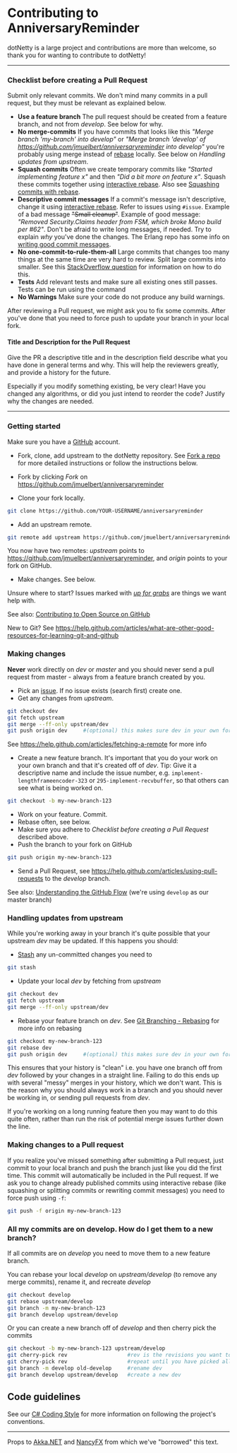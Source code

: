 # Contributing to AnniversaryReminder

dotNetty is a large project and contributions are more than welcome, so thank you for wanting to
contribute to dotNetty!

---

### Checklist before creating a Pull Request

Submit only relevant commits. We don't mind many commits in a pull request, but they must be
relevant as explained below.

-   **Use a feature branch** The pull request should be created from a feature branch, and not from
    _develop_. See below for why.
-   **No merge-commits** If you have commits that looks like this _"Merge branch 'my-branch' into
    develop"_ or _"Merge branch 'develop' of <https://github.com/jmuelbert/anniversaryreminder> into
    develop"_ you're probably using merge instead of
    [rebase](https://help.github.com/articles/about-git-rebase) locally. See below on _Handling
    updates from upstream_.
-   **Squash commits** Often we create temporary commits like _"Started implementing feature x"_ and
    then _"Did a bit more on feature x"_. Squash these commits together using
    [interactive rebase](https://help.github.com/articles/about-git-rebase). Also see
    [Squashing commits with rebase](https://gitready.com/advanced/2009/02/10/squashing-commits-with-rebase.html).
-   **Descriptive commit messages** If a commit's message isn't descriptive, change it using
    [interactive rebase](https://help.github.com/articles/about-git-rebase). Refer to issues using
    `#issue`. Example of a bad message ~~"Small cleanup"~~. Example of good message: _"Removed
    Security.Claims header from FSM, which broke Mono build per #62"_. Don't be afraid to write long
    messages, if needed. Try to explain _why_ you've done the changes. The Erlang repo has some info
    on
    [writing good commit messages](https://github.com/erlang/otp/wiki/Writing-good-commit-messages).
-   **No one-commit-to-rule-them-all** Large commits that changes too many things at the same time are
    very hard to review. Split large commits into smaller. See this
    [StackOverflow question](https://stackoverflow.com/questions/6217156/break-a-previous-commit-into-multiple-commits)
    for information on how to do this.
-   **Tests** Add relevant tests and make sure all existing ones still passes. Tests can be run using
    the command
-   **No Warnings** Make sure your code do not produce any build warnings.

After reviewing a Pull request, we might ask you to fix some commits. After you've done that you
need to force push to update your branch in your local fork.

#### Title and Description for the Pull Request

Give the PR a descriptive title and in the description field describe what you have done in general
terms and why. This will help the reviewers greatly, and provide a history for the future.

Especially if you modify something existing, be very clear! Have you changed any algorithms, or did
you just intend to reorder the code? Justify why the changes are needed.

---

### Getting started

Make sure you have a [GitHub](https://github.com/) account.

-   Fork, clone, add upstream to the dotNetty repository. See
    [Fork a repo](https://help.github.com/articles/fork-a-repo) for more detailed instructions or
    follow the instructions below.

-   Fork by clicking _Fork_ on <https://github.com/jmuelbert/anniversaryreminder>
-   Clone your fork locally.

```bash
git clone https://github.com/YOUR-USERNAME/anniversaryreminder
```

-   Add an upstream remote.

```bash
git remote add upstream https://github.com/jmuelbert/anniversaryreminder
```

You now have two remotes: _upstream_ points to <https://github.com/jmuelbert/anniversaryreminder>,
and _origin_ points to your fork on GitHub.

-   Make changes. See below.

Unsure where to start? Issues marked with
[_up for grabs_](https://github.com/jmuelbert/anniversaryreminder/labels/up%20for%20grabs) are
things we want help with.

See also:
[Contributing to Open Source on GitHub](https://guides.github.com/activities/contributing-to-open-source/)

New to Git? See
<https://help.github.com/articles/what-are-other-good-resources-for-learning-git-and-github>

### Making changes

**Never** work directly on _dev_ or _master_ and you should never send a pull request from master -
always from a feature branch created by you.

-   Pick an [issue](https://github.com/jmuelbert/anniversaryreminder/issues). If no issue exists
    (search first) create one.
-   Get any changes from _upstream_.

```bash
git checkout dev
git fetch upstream
git merge --ff-only upstream/dev
git push origin dev     #(optional) this makes sure dev in your own fork on GitHub is up to date
```

See <https://help.github.com/articles/fetching-a-remote> for more info

-   Create a new feature branch. It's important that you do your work on your own branch and that it's
    created off of _dev_. Tip: Give it a descriptive name and include the issue number, e.g.
    `implement-lengthframeencoder-323` or `295-implement-recvbuffer`, so that others can see what is
    being worked on.

```bash
git checkout -b my-new-branch-123
```

-   Work on your feature. Commit.
-   Rebase often, see below.
-   Make sure you adhere to _Checklist before creating a Pull Request_ described above.
-   Push the branch to your fork on GitHub

```bash
git push origin my-new-branch-123
```

-   Send a Pull Request, see <https://help.github.com/articles/using-pull-requests> to the _develop_
    branch.

See also: [Understanding the GitHub Flow](https://guides.github.com/introduction/flow/) (we're using
`develop` as our master branch)

### Handling updates from upstream

While you're working away in your branch it's quite possible that your upstream _dev_ may be
updated. If this happens you should:

-   [Stash](https://git-scm.com/book/en/Git-Tools-Stashing) any un-committed changes you need to

```bash
git stash
```

-   Update your local _dev_ by fetching from _upstream_

```bash
git checkout dev
git fetch upstream
git merge --ff-only upstream/dev
```

-   Rebase your feature branch on _dev_. See
    [Git Branching - Rebasing](https://git-scm.com/book/en/Git-Branching-Rebasing) for more info on
    rebasing

```bash
git checkout my-new-branch-123
git rebase dev
git push origin dev     #(optional) this makes sure dev in your own fork on GitHub is up to date
```

This ensures that your history is "clean" i.e. you have one branch off from _dev_ followed by your
changes in a straight line. Failing to do this ends up with several "messy" merges in your history,
which we don't want. This is the reason why you should always work in a branch and you should never
be working in, or sending pull requests from _dev_.

If you're working on a long running feature then you may want to do this quite often, rather than
run the risk of potential merge issues further down the line.

### Making changes to a Pull request

If you realize you've missed something after submitting a Pull request, just commit to your local
branch and push the branch just like you did the first time. This commit will automatically be
included in the Pull request. If we ask you to change already published commits using interactive
rebase (like squashing or splitting commits or rewriting commit messages) you need to force push
using `-f`:

```bash
git push -f origin my-new-branch-123
```

### All my commits are on develop. How do I get them to a new branch?

If all commits are on _develop_ you need to move them to a new feature branch.

You can rebase your local _develop_ on _upstream/develop_ (to remove any merge commits), rename it,
and recreate _develop_

```bash
git checkout develop
git rebase upstream/develop
git branch -m my-new-branch-123
git branch develop upstream/develop
```

Or you can create a new branch off of _develop_ and then cherry pick the commits

```bash
git checkout -b my-new-branch-123 upstream/develop
git cherry-pick rev                   #rev is the revisions you want to pick
git cherry-pick rev                   #repeat until you have picked all commits
git branch -m develop old-develop     #rename dev
git branch develop upstream/develop   #create a new dev
```

## Code guidelines

See our
[C# Coding Style](https://github.com/dotnet/runtime/blob/main/docs/coding-guidelines/coding-style.md)
for more information on following the project's conventions.

---

Props to [Akka.NET](http://getakka.net/) and [NancyFX](https://github.com/NancyFx/Nancy) from which
we've "borrowed" this text.
